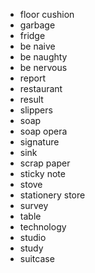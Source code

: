 - floor cushion
- garbage
- fridge
- be naive
- be naughty
- be nervous
- report
- restaurant
- result
- slippers
- soap
- soap opera
- signature
- sink
- scrap paper
- sticky note
- stove
- stationery store
- survey
- table
- technology
- studio
- study
- suitcase
